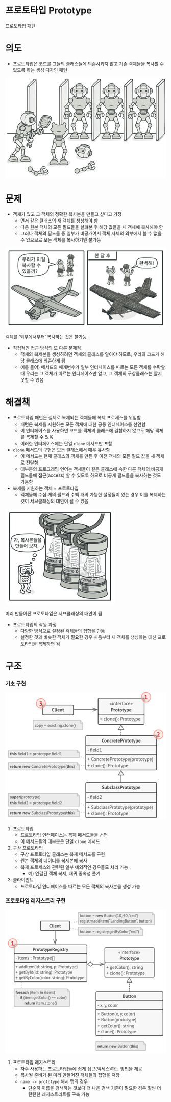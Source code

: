 # 프로토타입 Prototype

[프로토타입 패턴](https://refactoring.guru/ko/design-patterns/prototype)

# 의도

- 프로토타입은 코드를 그들의 클래스들에 의존시키지 않고 기존 객체들을 복사할 수 있도록 하는 생성 디자인 패턴

![Untitled](%E1%84%91%E1%85%B3%E1%84%85%E1%85%A9%E1%84%90%E1%85%A9%E1%84%90%E1%85%A1%E1%84%8B%E1%85%B5%E1%86%B8%20Prototype%20912f322e037d47ac93b413cfd5dff4bd/Untitled.png)

# 문제

- 객체가 있고 그 객체의 정확한 복사본을 만들고 싶다고 가정
  - 먼저 같은 클래스의 새 객체를 생성해야 함
  - 다음 원본 객체의 모든 필드들을 살펴본 후 해당 값들을 새 객체에 복사해야 함
  - 그러나 객체의 필드들 중 일부가 비공개여서 객체 자체의 외부에서 볼 수 없을 수 있으므로 모든 객체를 복사하기엔 불가능

![객체를 ‘외부에서부터’ 복사하는 것은 불가능](%E1%84%91%E1%85%B3%E1%84%85%E1%85%A9%E1%84%90%E1%85%A9%E1%84%90%E1%85%A1%E1%84%8B%E1%85%B5%E1%86%B8%20Prototype%20912f322e037d47ac93b413cfd5dff4bd/Untitled%201.png)

객체를 ‘외부에서부터’ 복사하는 것은 불가능

- 직접적인 접근 방식의 또 다른 문제점
  - 객체의 복제본을 생성하려면 객체의 클래스를 알아야 하므로, 우리의 코드가 해당 클래스에 의존하게 됨
  - 예를 들어) 메서드의 매개변수가 일부 인터페이스를 따르는 모든 객체를 수락할 때 우리는 그 객체가 따르는 인터페이스만 알고, 그 객체의 구상클래스는 알지 못할 수 있음

# 해결책

- 프로토타입 패턴은 실제로 복제되는 객체들에 복제 프로세스를 위임함
  - 패턴은 복제를 지원하는 모든 객체에 대한 공통 인터페이스를 선언함
  - 이 인터페이스를 사용하면 코드를 객체의 클래스에 결합하지 않고도 해당 객체를 복제할 수 있음
  - 이러한 인터페이스에는 단일 `clone` 메서드만 포함
- `clone` 메서드의 구현은 모든 클래스에서 매우 유사함
  - 이 메서드는 현재 클래스의 객체를 만든 후 이전 객체의 모든 필드 값을 새 객체로 전달함
  - 대부분의 프로그래밍 언어는 객체들이 같은 클래스에 속한 다른 객체의 비공개 필드들에 접근(access) 할 수 있도록 하므로 비공개 필드들을 복사하는 것도 가능함
- 복제를 지원하는 객체 = 프로토타입
  - 객체들에 수십 개의 필드와 수백 개의 가능한 설정들이 있는 경우 이를 복제하는 것이 서브클래싱의 대안이 될 수 있음

![미리 만들어진 프로토타입은 서브클래싱의 대안이 됨](%E1%84%91%E1%85%B3%E1%84%85%E1%85%A9%E1%84%90%E1%85%A9%E1%84%90%E1%85%A1%E1%84%8B%E1%85%B5%E1%86%B8%20Prototype%20912f322e037d47ac93b413cfd5dff4bd/Untitled%202.png)

미리 만들어진 프로토타입은 서브클래싱의 대안이 됨

- 프로토타입의 작동 과정
  - 다양한 방식으로 설정된 객체들의 집합을 만듦
  - 설정한 것과 비슷한 객체가 필요한 경우 처음부터 새 객체를 생성하는 대신 프로토타입을 복제하면 됨

# 구조

### 기초 구현

![Untitled](%E1%84%91%E1%85%B3%E1%84%85%E1%85%A9%E1%84%90%E1%85%A9%E1%84%90%E1%85%A1%E1%84%8B%E1%85%B5%E1%86%B8%20Prototype%20912f322e037d47ac93b413cfd5dff4bd/Untitled%203.png)

1. 프로토타입
   - 프로토타입 인터페이스는 복제 메서드들을 선언
   - 이 메서드들의 대부분은 단일 `clone` 메서드
2. 구상 프로토타입
   - 구상 프로토타입 클래스는 복제 메서드를 구현
   - 원본 객체의 데이터를 복제본에 복사
   - 복제 프로세스와 관련된 일부 예외적인 경우들도 처리 가능
     - 예) 연결된 객체 복제, 재귀 종속성 풀기
3. 클라이언트
   - 프로토타입 인터페이스를 따르는 모든 객체의 복사본을 생성 가능

### 프로토타입 레지스트리 구현

![Untitled](%E1%84%91%E1%85%B3%E1%84%85%E1%85%A9%E1%84%90%E1%85%A9%E1%84%90%E1%85%A1%E1%84%8B%E1%85%B5%E1%86%B8%20Prototype%20912f322e037d47ac93b413cfd5dff4bd/Untitled%204.png)

1. 프로토타입 레지스트리
   - 자주 사용하는 프로토타입들에 쉽게 접근(액세스)하는 방법을 제공
   - 복사될 준비가 된 미리 만들어진 객체들의 집합을 저장
   - `name -> prototype` 해시 맵의 경우
     - 단순히 이름을 검색하는 것보다 더 나은 검색 기준이 필요한 경우 훨씬 더 탄탄한 레지스트리트를 구축 가능
